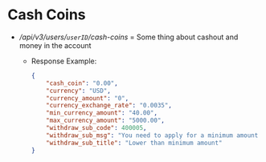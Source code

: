 # Cash Coins

* */api/v3/users/`userID`/cash-coins* = Some thing about cashout and money in the account
  * Response Example:
  
    ```json
    {
        "cash_coin": "0.00",
        "currency": "USD",
        "currency_amount": "0",
        "currency_exchange_rate": "0.0035",
        "min_currency_amount": "40.00",
        "max_currency_amount": "5000.00",
        "withdraw_sub_code": 400005,
        "withdraw_sub_msg": "You need to apply for a minimum amount of 40.00USD to cashout",
        "withdraw_sub_title": "Lower than minimum amount"
    }
    ```
